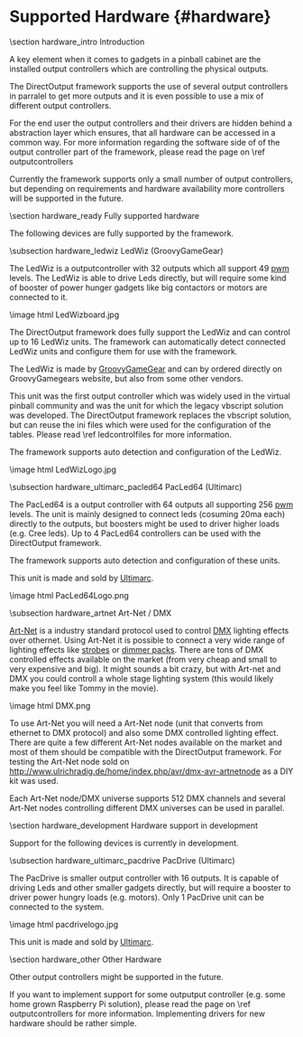 ﻿Supported Hardware {#hardware}
===================

\section hardware_intro Introduction

A key element when it comes to gadgets in a pinball cabinet are the installed output controllers which are controlling the physical outputs. 

The DirectOutput framework supports the use of several output controllers in parralel to get more outputs and it is even possible to use a mix of different output controllers. 

For the end user the output controllers and their drivers are hidden behind a abstraction layer which ensures, that all hardware can be accessed in a common way. For more information regarding the software side of of the output controller part of the framework, please read the page on \ref outputcontrollers

Currently the framework supports only a small number of output controllers, but depending on requirements and hardware availability more controllers will be supported in the future.

\section hardware_ready Fully supported hardware

The following devices are fully supported by the framework.  

\subsection hardware_ledwiz LedWiz (GroovyGameGear)

The LedWiz is a outputcontroller with 32 outputs which all support 49 <a target="_blank" href="https://en.wikipedia.org/wiki/Pulse-width_modulation">pwm</a> levels. The LedWiz is able to drive Leds directly, but will require some kind of booster of power hunger gadgets like big contactors or motors are connected to it.

\image html LedWizboard.jpg

The DirectOutput framework does fully support the LedWiz and can control up to 16 LedWiz units. The framework can automatically detect connected LedWiz units and configure them for use with the framework.

The LedWiz is made by <a href="http://groovygamegear.com/">GroovyGameGear</a> and can by ordered directly on GroovyGamegears website, but also from some other vendors.

This unit was the first output controller which was widely used in the virtual pinball community and was the unit for which the legacy vbscript solution was developed. The DirectOutput framework replaces the vbscript solution, but can reuse the ini files which were used for the configuration of the tables. Please read \ref ledcontrolfiles for more information.

The framework supports auto detection and configuration of the LedWiz.

\image html LedWizLogo.jpg

\subsection hardware_ultimarc_pacled64 PacLed64 (Ultimarc)

The PacLed64 is a output controller with 64 outputs all supporting 256 <a target="_blank" href="https://en.wikipedia.org/wiki/Pulse-width_modulation">pwm</a> levels. The unit is mainly designed to connect leds (cosuming 20ma each) directly to the outputs, but boosters might be used to driver higher loads (e.g. Cree leds). Up to 4 PacLed64 controllers can be used with the DirectOutput framework.

The framework supports auto detection and configuration of these units.

This unit is made and sold by <a target="_blank" href="http://www.ultimarc.com">Ultimarc</a>.

\image html PacLed64Logo.png

\subsection hardware_artnet Art-Net / DMX

<a target="_blank" href="https://en.wikipedia.org/wiki/Art-Net">Art-Net</a> is a industry standard protocol used to control <a target="_blank" href="https://en.wikipedia.org/wiki/DMX512">DMX</a> lighting effects over othernet. Using Art-Net it is possible to connect a very wide range of lighting effects like <a target="_blank" href="https://www.google.ch/search?q=dmx+strobe">strobes</a> or <a target="_blank" href="https://www.google.ch/search?q=dmx+dimmer">dimmer packs</a>. There are tons of DMX controlled effects available on the market (from very cheap and small to very expensive and big). It might sounds a bit crazy, but with Art-net and DMX you could controll a whole stage lighting system (this would likely make you feel like Tommy in the movie).

\image html DMX.png

To use Art-Net you will need a Art-Net node (unit that converts from ethernet to DMX protocol) and also some DMX controlled lighting effect. There are quite a few different Art-Net nodes available on the market and most of them should be compatible with the DirectOutput framework. For testing the Art-Net node sold on http://www.ulrichradig.de/home/index.php/avr/dmx-avr-artnetnode as a DIY kit was used. 

Each Art-Net node/DMX universe supports 512 DMX channels and several Art-Net nodes controlling different DMX universes can be used in parallel.

\section hardware_development Hardware support in development

Support for the following devices is currently in development.

\subsection hardware_ultimarc_pacdrive PacDrive (Ultimarc)

The PacDrive is smaller output controller with 16 outputs. It is capable of driving Leds and other smaller gadgets directly, but will require a booster to driver power hungry loads (e.g. motors). Only 1 PacDrive unit can be connected to the system.

\image html pacdrivelogo.jpg

This unit is made and sold by <a target="_blank" href="http://www.ultimarc.com">Ultimarc</a>.

\section hardware_other Other Hardware

Other output controllers might be supported in the future.

If you want to implement support for some outputput controller (e.g. some home grown Raspberry Pi solution), please read the page on \ref outputcontrollers for more information. Implementing drivers for new hardware should be rather simple.

